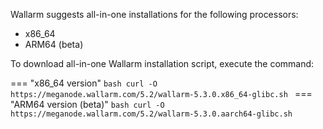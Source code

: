 Wallarm suggests all-in-one installations for the following processors:

* x86_64
* ARM64 (beta)

To download all-in-one Wallarm installation script, execute the command:

=== "x86_64 version"
    ```bash
    curl -O https://meganode.wallarm.com/5.2/wallarm-5.3.0.x86_64-glibc.sh
    ```
=== "ARM64 version (beta)"
    ```bash
    curl -O https://meganode.wallarm.com/5.2/wallarm-5.3.0.aarch64-glibc.sh
    ```